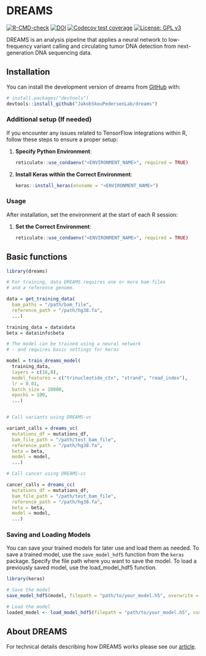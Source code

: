 
<!-- README.md is generated from README.Rmd. Please edit that file -->

# DREAMS

<!-- badges: start -->

[![R-CMD-check](https://github.com/JakobSkouPedersenLab/dreams/workflows/R-CMD-check/badge.svg)](https://github.com/JakobSkouPedersenLab/dreams/actions)
[![DOI](https://zenodo.org/badge/455089263.svg)](https://zenodo.org/badge/latestdoi/455089263)
[![Codecov test
coverage](https://codecov.io/gh/JakobSkouPedersenLab/dreams/branch/main/graph/badge.svg)](https://app.codecov.io/gh/JakobSkouPedersenLab/dreams?branch=main)
[![License: GPL
v3](https://img.shields.io/badge/License-GPLv3-blue.svg)](https://www.gnu.org/licenses/gpl-3.0)

<!-- badges: end -->

DREAMS is an analysis pipeline that applies a neural network to
low-frequency variant calling and circulating tumor DNA detection from
next-generation DNA sequencing data.

## Installation

You can install the development version of dreams from
[GitHub](https://github.com/JakobSkouPedersenLab/dreams) with:

``` r
# install.packages("devtools")
devtools::install_github("JakobSkouPedersenLab/dreams")
```

### Additional setup (If needed)

If you encounter any issues related to TensorFlow integrations within R,
follow these steps to ensure a proper setup:

1.  **Specify Python Environment**:

    ``` r
    reticulate::use_condaenv("<ENVIRONMENT_NAME>", required = TRUE)
    ```

2.  **Install Keras within the Correct Environment**:

    ``` r
    keras::install_keras(envname = "<ENVIRONMENT_NAME>")
    ```

### Usage

After installation, set the environment at the start of each R session:

1.  **Set the Correct Environment**:

    ``` r
    reticulate::use_condaenv("<ENVIRONMENT_NAME>", required = TRUE)
    ```

## Basic functions

``` r
library(dreams)

# For training, data DREAMS requires one or more bam-files
# and a reference genome.

data = get_training_data(
  bam_paths = "/path/bam_file",
  reference_path = "/path/hg38.fa",
  ...)

training_data = data$data
beta = data$info$beta

# The model can be trained using a neural network
# - and requires basic settings for keras

model = train_dreams_model(
  training_data,
  layers = c(16,8),
  model_features = c("trinucleotide_ctx", "strand", "read_index"),
  lr = 0.01,
  batch_size = 10000,
  epochs = 100,
  ...)


# Call variants using DREAMS-vc

variant_calls = dreams_vc(
  mutations_df = mutations_df,
  bam_file_path = "/path/test_bam_file",
  reference_path = "/path/hg38.fa",
  beta = beta,
  model = model,
  ...)

# Call cancer using DREAMS-cc

cancer_calls = dreams_cc(
  mutations_df = mutations_df,
  bam_file_path = "/path/test_bam_file",
  reference_path = "/path/hg38.fa",
  beta = beta,
  model = model,
  ...)
```

### Saving and Loading Models

You can save your trained models for later use and load them as needed.
To save a trained model, use the `save_model_hdf5` function from the
`keras` package. Specify the file path where you want to save the model.
To load a previously saved model, use the load_model_hdf5 function.

``` r
library(keras)

# Save the model
save_model_hdf5(model, filepath = "path/to/your_model.h5", overwrite = TRUE, include_optimizer = TRUE)

# Load the model
loaded_model <- load_model_hdf5(filepath = "path/to/your_model.h5", custom_objects = NULL, compile = TRUE)
```

## About DREAMS

For technical details describing how DREAMS works please see our
[article](https://genomebiology.biomedcentral.com/articles/10.1186/s13059-023-02920-1).
